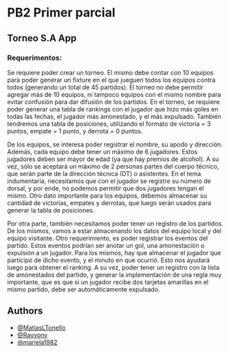 # PB2 Primer parcial

## Torneo S.A App

### Requerimentos: 

Se requiere poder crear un torneo. El mismo debe contar con 10 equipos para poder generar un fixture en el que jueguen todos los equipos contra todos (generando un total de 45 partidos). El torneo no debe permitir agregar más de 10 equipos, ni tampoco equipos con el mismo nombre para evitar confusión para dar difusión de los partidos. En el torneo, se requiere poder generar una tabla de rankings con el jugador que hizo más goles en todas las fechas, el jugador más amonestado, y el más expulsado. También tendremos una tabla de posiciones, utilizando el formato de victoria = 3 puntos, empate = 1 punto, y derrota = 0 puntos.

De los equipos, se interesa poder registrar el nombre, su apodo y dirección. Además, cada equipo debe tener un máximo de 6 jugadores. Estos jugadores deben ser mayor de edad (ya que hay premios de alcohol). A su vez, sólo se aceptará un máximo de 2 personas partes del cuerpo técnico, que serán parte de la dirección técnica (DT) o asistentes. En el tema indumentaria, necesitamos que con el jugador se registre su número de dorsal, y por ende, no podemos permitir que dos jugadores tengan el mismo. Otro dato importante para los equipos, debemos almacenar su cantidad de victorias, empates y derrotas, que luego serán usados para generar la tabla de posiciones.

Por otra parte, también necesitamos poder tener un registro de los partidos. De los mismos, vamos a estar almacenando los datos del equipo local y del equipo visitante. Otro requerimiento, es poder registrar los eventos del partido. Estos eventos podrían ser anotar un gol, una amonestación o expulsión a un jugador. Para los mismos, hay que almacenar el jugador que participó de dicho evento, y el minuto en que ocurrió. Esto nos ayudará luego para obtener el ranking. A su vez, poder tener un registro con la lista de amonestados del partido, y generar la implementación de una regla muy importante, que es que si un jugador recibe dos tarjetas amarillas en el mismo partido, debe ser automáticamente expulsado.


## Authors

- [@MatiasLTonello](https://www.github.com/MatiasLTonello)
- [@Rayvony](https://www.github.com/Rayvony)
- [@mariela1982](https://www.github.com/mariela1982)


